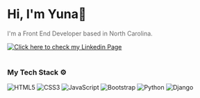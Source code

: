# Hi, I'm Yuna👋
<!-- ![name_banner](https://user-images.githubusercontent.com/43771301/214397688-3f5700ed-a3fc-46b3-8be9-ab801365a199.jpg) -->
<!-- <img
    src="https://user-images.githubusercontent.com/43771301/214397688-3f5700ed-a3fc-46b3-8be9-ab801365a199.jpg"
    alt="Cheonga Yun / Front End Developer / https://github.com/1shining1"
    width="100%"
/> -->
<p style="color:#666;">I'm a Front End Developer based in North Carolina.</p>
<a href="https://www.linkedin.com/in/shining-yun/" target="_blank" alt="">
    <span>
        <img src="https://img.shields.io/badge/Click here to check my Linkedin Page-0A66C2?style=for-the-badge&logo=LinkedIn&logoColor=fff" alt="Click here to check my Linkedin Page">
    </span>
</a>
<br>
<br>

<h3>My Tech Stack ⚙️</h3>

![HTML5](https://img.shields.io/badge/html5-E34F26?style=for-the-badge&logo=HTML5&logoColor=fff)
![CSS3](https://img.shields.io/badge/css3-1572B6?style=for-the-badge&logo=CSS3&logoColor=fff)
![JavaScript](https://img.shields.io/badge/javascript-F7DF1E?style=for-the-badge&logo=JavaScript&logoColor=000)
![Bootstrap](https://img.shields.io/badge/bootstrap-7952B3?style=for-the-badge&logo=Bootstrap&logoColor=fff)
![Python](https://img.shields.io/badge/python-3776AB?style=for-the-badge&logo=Python&logoColor=fff)
![Django](https://img.shields.io/badge/django-092E20?style=for-the-badge&logo=Django&logoColor=fff)


